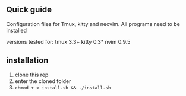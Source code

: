 ## Quick guide

Configuration files for Tmux, kitty and neovim. 
All programs need to be installed

versions tested for: 
tmux 3.3+
kitty 0.3*
nvim 0.9.5


## installation

1. clone this rep
2. enter the cloned folder
3. `chmod + x install.sh && ./install.sh`  
